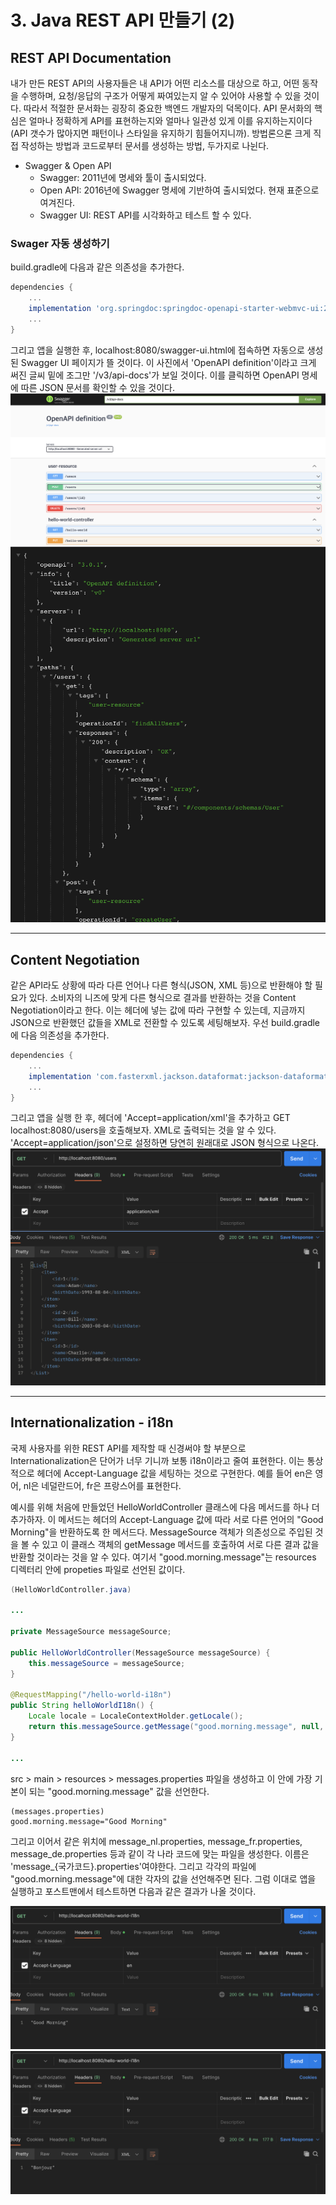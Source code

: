 # 3. Java REST API 만들기 (2)

## REST API Documentation

내가 만든 REST API의 사용자들은 내 API가 어떤 리소스를 대상으로 하고, 어떤 동작을 수행하며, 요청/응답의 구조가 어떻게 짜여있는지 알 수 있어야 사용할 수 있을 것이다. 따라서 적절한 문서화는 굉장히 중요한 백엔드 개발자의 덕목이다. API 문서화의 핵심은 얼마나 정확하게 API를 표현하는지와 얼마나 일관성 있게 이를 유지하는지이다(API 갯수가 많아지면 패턴이나 스타일을 유지하기 힘들어지니까). 방법론으론 크게 직접 작성하는 방법과 코드로부터 문서를 생성하는 방법, 두가지로 나뉜다.

- Swagger & Open API
    - Swagger: 2011년에 명세와 툴이 출시되었다.
    - Open API: 2016년에 Swagger 명세에 기반하여 출시되었다. 현재 표준으로 여겨진다.
    - Swagger UI: REST API를 시각화하고 테스트 할 수 있다.
 
### Swager 자동 생성하기

build.gradle에 다음과 같은 의존성을 추가한다.
```groovy
dependencies {
    ...
    implementation 'org.springdoc:springdoc-openapi-starter-webmvc-ui:2.0.2'
    ...
}
```
그리고 앱을 실행한 후, localhost:8080/swagger-ui.html에 접속하면 자동으로 생성된 Swagger UI 페이지가 뜰 것이다. 이 사진에서 'OpenAPI definition'이라고 크게 써진 글씨 밑에 조그만 '/v3/api-docs'가 보일 것이다. 이를 클릭하면 OpenAPI 명세에 따른 JSON 문서를 확인할 수 있을 것이다.
![browser](./browser-14.png)
![browser](./browser-15.png)

---

## Content Negotiation

같은 API라도 상황에 따라 다른 언어나 다른 형식(JSON, XML 등)으로 반환해야 할 필요가 있다. 소비자의 니즈에 맞게 다른 형식으로 결과를 반환하는 것을 Content Negotiation이라고 한다. 이는 헤더에 넣는 값에 따라 구현할 수 있는데, 지금까지 JSON으로 반환했던 값들을 XML로 전환할 수 있도록 세팅해보자. 우선 build.gradle에 다음 의존성을 추가한다.
```groovy
dependencies {
    ...
    implementation 'com.fasterxml.jackson.dataformat:jackson-dataformat-xml'
    ...
}
```
그리고 앱을 실행 한 후, 헤더에 'Accept=application/xml'을 추가하고 GET localhost:8080/users을 호출해보자. XML로 출력되는 것을 알 수 있다. 'Accept=application/json'으로 설정하면 당연히 원래대로 JSON 형식으로 나온다. 
![postman](./postman-2.png)

---

## Internationalization - i18n

국제 사용자를 위한 REST API를 제작할 때 신경써야 할 부분으로 Internationalization은 단어가 너무 기니까 보통 i18n이라고 줄여 표현한다. 이는 통상적으로 헤더에 Accept-Language 값을 세팅하는 것으로 구현한다. 예를 들어 en은 영어, nl은 네덜란드어, fr은 프랑스어를 표현한다.

예시를 위해 처음에 만들었던 HelloWorldController 클래스에 다음 메서드를 하나 더 추가하자. 이 메서드는 헤더의 Accept-Language 값에 따라 서로 다른 언어의 "Good Morning"을 반환하도록 한 메서드다. MessageSource 객체가 의존성으로 주입된 것을 볼 수 있고 이 클래스 객체의 getMessage 메서드를 호출하여 서로 다른 결과 값을 반환할 것이라는 것을 알 수 있다. 여기서 "good.morning.message"는 resources 디렉터리 안에 propeties 파일로 선언된 값이다.
```java
(HelloWorldController.java)

...

private MessageSource messageSource;

public HelloWorldController(MessageSource messageSource) {
    this.messageSource = messageSource;
}

@RequestMapping("/hello-world-i18n")
public String helloWorldI18n() {
    Locale locale = LocaleContextHolder.getLocale();
    return this.messageSource.getMessage("good.morning.message", null, "Default Message", locale);
}

...
```

src > main > resources > messages.properties 파일을 생성하고 이 안에 가장 기본이 되는 "good.morning.message" 값을 선언한다.
```properties
(messages.properties)
good.morning.message="Good Morning"
```

그리고 이어서 같은 위치에 message_nl.properties, message_fr.properties, message_de.properties 등과 같이 각 나라 코드에 맞는 파일을 생성한다. 이름은 'message_{국가코드}.properties'여야한다. 그리고 각각의 파일에 "good.morning.message"에 대한 각자의 값을 선언해주면 된다. 그럼 이대로 앱을 실행하고 포스트맨에서 테스트하면 다음과 같은 결과가 나올 것이다.

![postman](./postman-3.png)
![postman](./postman-4.png)
